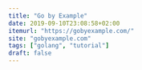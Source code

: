 ```yaml
---
title: "Go by Example"
date: 2019-09-10T23:08:58+02:00
itemurl: "https://gobyexample.com/"
site: "gobyexample.com"
tags: ["golang", "tutorial"]
draft: false
---
```


